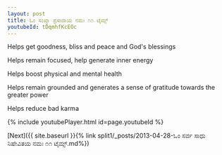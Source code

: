 ```yaml
---
layout: post
title: ಓಂ ಸಂಖ್ಯಾ ಪ್ರಸಾದಾಯ ನಮಃ ೧೧ ಟೈಮ್ಸ್
youtubeId: tDqmhfKcEOc
---
```

 
 
Helps get goodness, bliss and peace and God's blessings
 
Helps remain focused, help generate inner energy 
 
Helps boost physical and mental health 
 
Helps remain grounded and generates a sense of gratitude towards the greater power 
 
Helps reduce bad karma
 
 
 
 


{% include youtubePlayer.html id=page.youtubeId %}
 
[Next]({{ site.baseurl }}{% link  split1/_posts/2013-04-28-ಓಂ ಸರ್ವ ಸಾಧು ನಿಷೇವಿತಯ ನಮಃ ೧೧ ಟೈಮ್ಸ್.md%})
 
